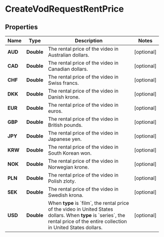 

# CreateVodRequestRentPrice


## Properties

| Name | Type | Description | Notes |
|------------ | ------------- | ------------- | -------------|
|**AUD** | **Double** | The rental price of the video in Australian dollars. |  [optional] |
|**CAD** | **Double** | The rental price of the video in Canadian dollars. |  [optional] |
|**CHF** | **Double** | The rental price of the video in Swiss francs. |  [optional] |
|**DKK** | **Double** | The rental price of the video in Danish krone. |  [optional] |
|**EUR** | **Double** | The rental price of the video in euros. |  [optional] |
|**GBP** | **Double** | The rental price of the video in British pounds. |  [optional] |
|**JPY** | **Double** | The rental price of the video in Japanese yen. |  [optional] |
|**KRW** | **Double** | The rental price of the video in South Korean won. |  [optional] |
|**NOK** | **Double** | The rental price of the video in Norwegian krone. |  [optional] |
|**PLN** | **Double** | The rental price of the video in Polish zloty. |  [optional] |
|**SEK** | **Double** | The rental price of the video in Swedish krona. |  [optional] |
|**USD** | **Double** | When **type** is &#x60;film&#x60;, the rental price of the video in United States dollars. When **type** is &#x60;series&#x60;, the rental price of the entire collection in United States dollars. |  [optional] |



